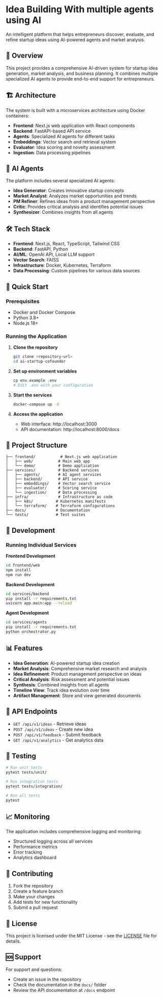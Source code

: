 # Idea Building With multiple agents using AI

An intelligent platform that helps entrepreneurs discover, evaluate, and refine startup ideas using AI-powered agents and market analysis.

## 🚀 Overview

This project provides a comprehensive AI-driven system for startup idea generation, market analysis, and business planning. It combines multiple specialized AI agents to provide end-to-end support for entrepreneurs.

## 🏗️ Architecture

The system is built with a microservices architecture using Docker containers:

- **Frontend**: Next.js web application with React components
- **Backend**: FastAPI-based API service
- **Agents**: Specialized AI agents for different tasks
- **Embeddings**: Vector search and retrieval system
- **Evaluator**: Idea scoring and novelty assessment
- **Ingestion**: Data processing pipelines

## 🤖 AI Agents

The platform includes several specialized AI agents:

- **Idea Generator**: Creates innovative startup concepts
- **Market Analyst**: Analyzes market opportunities and trends
- **PM Refiner**: Refines ideas from a product management perspective
- **Critic**: Provides critical analysis and identifies potential issues
- **Synthesizer**: Combines insights from all agents

## 🛠️ Tech Stack

- **Frontend**: Next.js, React, TypeScript, Tailwind CSS
- **Backend**: FastAPI, Python
- **AI/ML**: OpenAI API, Local LLM support
- **Vector Search**: FAISS
- **Infrastructure**: Docker, Kubernetes, Terraform
- **Data Processing**: Custom pipelines for various data sources

## 🚀 Quick Start

### Prerequisites

- Docker and Docker Compose
- Python 3.8+
- Node.js 18+

### Running the Application

1. **Clone the repository**
   ```bash
   git clone <repository-url>
   cd ai-startup-cofounder
   ```

2. **Set up environment variables**
   ```bash
   cp env.example .env
   # Edit .env with your configuration
   ```

3. **Start the services**
   ```bash
   docker-compose up -d
   ```

4. **Access the application**
   - Web interface: http://localhost:3000
   - API documentation: http://localhost:8000/docs

## 📁 Project Structure

```
├── frontend/           # Next.js web application
│   ├── web/           # Main web app
│   └── demo/          # Demo application
├── services/          # Backend services
│   ├── agents/        # AI agent services
│   ├── backend/       # API service
│   ├── embeddings/    # Vector search service
│   ├── evaluator/     # Scoring service
│   └── ingestion/     # Data processing
├── infra/             # Infrastructure as code
│   ├── k8s/          # Kubernetes manifests
│   └── terraform/    # Terraform configurations
├── docs/             # Documentation
└── tests/            # Test suites
```

## 🔧 Development

### Running Individual Services

**Frontend Development**
```bash
cd frontend/web
npm install
npm run dev
```

**Backend Development**
```bash
cd services/backend
pip install -r requirements.txt
uvicorn app.main:app --reload
```

**Agent Development**
```bash
cd services/agents
pip install -r requirements.txt
python orchestrator.py
```

## 📊 Features

- **Idea Generation**: AI-powered startup idea creation
- **Market Analysis**: Comprehensive market research and analysis
- **Idea Refinement**: Product management perspective on ideas
- **Critical Analysis**: Risk assessment and potential issues
- **Synthesis**: Combined insights from all agents
- **Timeline View**: Track idea evolution over time
- **Artifact Management**: Store and view generated documents

## 🔌 API Endpoints

- `GET /api/v1/ideas` - Retrieve ideas
- `POST /api/v1/ideas` - Create new idea
- `POST /api/v1/feedback` - Submit feedback
- `GET /api/v1/analytics` - Get analytics data

## 🧪 Testing

```bash
# Run unit tests
pytest tests/unit/

# Run integration tests
pytest tests/integration/

# Run all tests
pytest
```

## 📈 Monitoring

The application includes comprehensive logging and monitoring:

- Structured logging across all services
- Performance metrics
- Error tracking
- Analytics dashboard

## 🤝 Contributing

1. Fork the repository
2. Create a feature branch
3. Make your changes
4. Add tests for new functionality
5. Submit a pull request

## 📄 License

This project is licensed under the MIT License - see the [LICENSE](LICENSE) file for details.

## 🆘 Support

For support and questions:
- Create an issue in the repository
- Check the documentation in the `docs/` folder
- Review the API documentation at `/docs` endpoint
